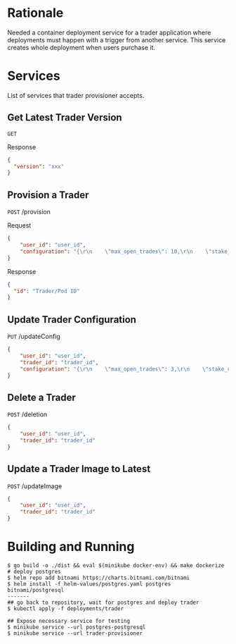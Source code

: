 # Rationale
Needed a container deployment service for a trader application where deployments must happen with a trigger from another service. This service creates whole deployment when users purchase it. 

# Services
List of services that trader provisioner accepts.
## Get Latest Trader Version
```GET```

Response
```json
{
  "version": "xxx"
}
```


## Provision a Trader 
```POST``` /provision

Request
```json
{
	"user_id": "user_id",
	"configuration": "{\r\n    \"max_open_trades\": 10,\r\n    \"stake_currency\": \"USDT\",\r\n    \"stake_amount\": \"unlimited\",\r\n    \"tradable_balance_ratio\": 0.99,\r\n    \"fiat_display_currency\": \"USD\",\r\n    \"timeframe\": \"1h\",\r\n    \"dry_run\": true,\r\n    \"cancel_open_orders_on_exit\": true,\r\n    \"unfilledtimeout\": {\r\n        \"buy\": 10,\r\n        \"sell\": 30\r\n    },\r\n    \"bid_strategy\": {\r\n        \"ask_last_balance\": 0.0,\r\n        \"use_order_book\": false,\r\n        \"order_book_top\": 1,\r\n        \"check_depth_of_market\": {\r\n            \"enabled\": false,\r\n            \"bids_to_ask_delta\": 1\r\n        }\r\n    },\r\n    \"ask_strategy\": {\r\n        \"use_order_book\": false,\r\n        \"order_book_min\": 1,\r\n        \"order_book_max\": 1,\r\n        \"use_sell_signal\": true,\r\n        \"sell_profit_only\": false,\r\n        \"ignore_roi_if_buy_signal\": false\r\n    },\r\n    \"exchange\": {\r\n        \"name\": \"binance\",\r\n        \"key\": \"MUEI9XWUexwPHR6zWu3o3VLZ0sY2eQ021BEXGBz2t5f77OX5XlwbONpSP2trQeKi\",\r\n        \"secret\": \"h2b0o7EMwf3qHFHEtTFPXkqHCF9BkCGKSil1qx4oUHL1alwVWejilCSTUkABWnRd\",\r\n        \"ccxt_config\": {\"enableRateLimit\": true},\r\n        \"ccxt_async_config\": {\r\n            \"enableRateLimit\": true,\r\n            \"rateLimit\": 200\r\n        },\r\n        \"pair_whitelist\": [\r\n            \"BTC\/USDT\",\r\n            \"1INCH\/USDT\",\r\n            \"AAVE\/USDT\",\r\n            \"ACM\/USDT\",\r\n            \"ADA\/USDT\",\r\n            \"AION\/USDT\",\r\n            \"AKRO\/USDT\",\r\n            \"ALGO\/USDT\",\r\n            \"ALICE\/USDT\",\r\n            \"ALPHA\/USDT\",\r\n            \"ANKR\/USDT\",\r\n            \"ANT\/USDT\",\r\n            \"ARDR\/USDT\",\r\n            \"ARPA\/USDT\",\r\n            \"ASR\/USDT\",\r\n            \"ATM\/USDT\",\r\n            \"ATOM\/USDT\",\r\n            \"AUDIO\/USDT\",\r\n            \"AUD\/USDT\",\r\n            \"AUTO\/USDT\",\r\n            \"AVA\/USDT\",\r\n            \"AVAX\/USDT\",\r\n            \"AXS\/USDT\",\r\n            \"BADGER\/USDT\",\r\n            \"BAL\/USDT\",\r\n            \"BAND\/USDT\",\r\n            \"BAT\/USDT\",\r\n            \"BCH\/USDT\",\r\n            \"BEAM\/USDT\",\r\n            \"BEL\/USDT\",\r\n            \"BLZ\/USDT\",\r\n            \"BNT\/USDT\",\r\n            \"BTCST\/USDT\",\r\n            \"BTT\/USDT\",\r\n            \"BUSD\/USDT\",\r\n            \"BZRX\/USDT\",\r\n            \"CAKE\/USDT\",\r\n            \"CELO\/USDT\",\r\n            \"CELR\/USDT\",\r\n            \"CFX\/USDT\",\r\n            \"CHR\/USDT\",\r\n            \"CHZ\/USDT\",\r\n            \"CKB\/USDT\",\r\n            \"COCOS\/USDT\",\r\n            \"COMP\/USDT\",\r\n            \"COS\/USDT\",\r\n            \"COTI\/USDT\",\r\n            \"CRV\/USDT\",\r\n            \"CTK\/USDT\",\r\n            \"CTSI\/USDT\",\r\n            \"CTXC\/USDT\",\r\n            \"CVC\/USDT\",\r\n            \"DASH\/USDT\",\r\n            \"DATA\/USDT\",\r\n            \"DCR\/USDT\",\r\n            \"DEGO\/USDT\",\r\n            \"DENT\/USDT\",\r\n            \"DGB\/USDT\",\r\n            \"DIA\/USDT\",\r\n            \"DNT\/USDT\",\r\n            \"DOCK\/USDT\",\r\n            \"DODO\/USDT\",\r\n            \"DOGE\/USDT\",\r\n            \"DOT\/USDT\",\r\n            \"DREP\/USDT\",\r\n            \"DUSK\/USDT\",\r\n            \"EGLD\/USDT\",\r\n            \"ENJ\/USDT\",\r\n            \"EOS\/USDT\",\r\n            \"EPS\/USDT\",\r\n            \"ETC\/USDT\",\r\n            \"EUR\/USDT\",\r\n            \"FET\/USDT\",\r\n            \"FIL\/USDT\",\r\n            \"FIO\/USDT\",\r\n            \"FIRO\/USDT\",\r\n            \"FIS\/USDT\",\r\n            \"FLM\/USDT\",\r\n            \"FTM\/USDT\",\r\n            \"FTT\/USDT\",\r\n            \"FUN\/USDT\",\r\n            \"GBP\/USDT\",\r\n            \"GRT\/USDT\",\r\n            \"GTO\/USDT\",\r\n            \"GXS\/USDT\",\r\n            \"HARD\/USDT\",\r\n            \"HBAR\/USDT\",\r\n            \"HIVE\/USDT\",\r\n            \"HNT\/USDT\",\r\n            \"HOT\/USDT\",\r\n            \"ICX\/USDT\",\r\n            \"INJ\/USDT\",\r\n            \"IOST\/USDT\",\r\n            \"IOTA\/USDT\",\r\n            \"IOTX\/USDT\",\r\n            \"IRIS\/USDT\",\r\n            \"JST\/USDT\",\r\n            \"JUV\/USDT\",\r\n            \"KAVA\/USDT\",\r\n            \"KEY\/USDT\",\r\n            \"KMD\/USDT\",\r\n            \"KNC\/USDT\",\r\n            \"KSM\/USDT\",\r\n            \"LINA\/USDT\",\r\n            \"LINK\/USDT\",\r\n            \"LIT\/USDT\",\r\n            \"LRC\/USDT\",\r\n            \"LSK\/USDT\",\r\n            \"LTC\/USDT\",\r\n            \"LTO\/USDT\",\r\n            \"LUNA\/USDT\",\r\n            \"MANA\/USDT\",\r\n            \"MATIC\/USDT\",\r\n            \"MBL\/USDT\",\r\n            \"MDT\/USDT\",\r\n            \"MFT\/USDT\",\r\n            \"MITH\/USDT\",\r\n            \"MKR\/USDT\",\r\n            \"MTL\/USDT\",\r\n            \"NANO\/USDT\",\r\n            \"NBS\/USDT\",\r\n            \"NEAR\/USDT\",\r\n            \"NEO\/USDT\",\r\n            \"NMR\/USDT\",\r\n            \"NULS\/USDT\",\r\n            \"OCEAN\/USDT\",\r\n            \"OGN\/USDT\",\r\n            \"OG\/USDT\",\r\n            \"OMG\/USDT\",\r\n            \"OM\/USDT\",\r\n            \"ONE\/USDT\",\r\n            \"ONG\/USDT\",\r\n            \"ONT\/USDT\",\r\n            \"ORN\/USDT\",\r\n            \"OXT\/USDT\",\r\n            \"PAXG\/USDT\",\r\n            \"PAX\/USDT\",\r\n            \"PERL\/USDT\",\r\n            \"PERP\/USDT\",\r\n            \"PNT\/USDT\",\r\n            \"POND\/USDT\",\r\n            \"PSG\/USDT\",\r\n            \"PUNDIX\/USDT\",\r\n            \"QTUM\/USDT\",\r\n            \"RAMP\/USDT\",\r\n            \"REEF\/USDT\",\r\n            \"REP\/USDT\",\r\n            \"RIF\/USDT\",\r\n            \"RLC\/USDT\",\r\n            \"ROSE\/USDT\",\r\n            \"RSR\/USDT\",\r\n            \"RUNE\/USDT\",\r\n            \"RVN\/USDT\",\r\n            \"SAND\/USDT\",\r\n            \"SC\/USDT\",\r\n            \"SFP\/USDT\",\r\n            \"SKL\/USDT\",\r\n            \"SNX\/USDT\",\r\n            \"SOL\/USDT\",\r\n            \"SRM\/USDT\",\r\n            \"STMX\/USDT\",\r\n            \"STORJ\/USDT\",\r\n            \"STPT\/USDT\",\r\n            \"STRAX\/USDT\",\r\n            \"STX\/USDT\",\r\n            \"SUN\/USDT\",\r\n            \"SUPER\/USDT\",\r\n            \"SUSD\/USDT\",\r\n            \"SUSHI\/USDT\",\r\n            \"SXP\/USDT\",\r\n            \"TCT\/USDT\",\r\n            \"TFUEL\/USDT\",\r\n            \"THETA\/USDT\",\r\n            \"TKO\/USDT\",\r\n            \"TOMO\/USDT\",\r\n            \"TRB\/USDT\",\r\n            \"TROY\/USDT\",\r\n            \"TRU\/USDT\",\r\n            \"TRX\/USDT\",\r\n            \"TUSD\/USDT\",\r\n            \"TWT\/USDT\",\r\n            \"UMA\/USDT\",\r\n            \"UNFI\/USDT\",\r\n            \"UNI\/USDT\",\r\n            \"USDC\/USDT\",\r\n            \"UTK\/USDT\",\r\n            \"VET\/USDT\",\r\n            \"VITE\/USDT\",\r\n            \"VTHO\/USDT\",\r\n            \"WAN\/USDT\",\r\n            \"WAVES\/USDT\",\r\n            \"WING\/USDT\",\r\n            \"WIN\/USDT\",\r\n            \"WNXM\/USDT\",\r\n            \"WRX\/USDT\",\r\n            \"WTC\/USDT\",\r\n            \"XEM\/USDT\",\r\n            \"XLM\/USDT\",\r\n            \"XMR\/USDT\",\r\n            \"XRP\/USDT\",\r\n            \"XTZ\/USDT\",\r\n            \"XVS\/USDT\",\r\n            \"YFII\/USDT\",\r\n            \"YFI\/USDT\",\r\n            \"ZEC\/USDT\",\r\n            \"ZEN\/USDT\",\r\n            \"ZIL\/USDT\",\r\n            \"ZRX\/USDT\",\r\n            \"BNB\/USDT\",\r\n            \"ETH\/USDT\",\r\n            \"REN\/USDT\",\r\n            \"NKN\/USDT\",\r\n            \"BTS\/USDT\"\r\n        ],\r\n        \"pair_blacklist\": [\r\n            \"BNB\/BTC\"\r\n        ]\r\n    },\r\n    \"pairlists\": [\r\n        {\"method\": \"StaticPairList\"}\r\n    ],\r\n    \"edge\": {\r\n        \"enabled\": false,\r\n        \"process_throttle_secs\": 3600,\r\n        \"calculate_since_number_of_days\": 7,\r\n        \"allowed_risk\": 0.01,\r\n        \"stoploss_range_min\": -0.0001,\r\n        \"stoploss_range_max\": -0.1,\r\n        \"stoploss_range_step\": -0.0001,\r\n        \"minimum_winrate\": 0.60,\r\n        \"minimum_expectancy\": 0.20,\r\n        \"min_trade_number\": 10,\r\n        \"max_trade_duration_minute\": 1440,\r\n        \"remove_pumps\": false\r\n    },\r\n    \"telegram\": {\r\n        \"enabled\": false,\r\n        \"token\": \"1777355043:AAFV61iE0FgXEkyZEbOdEYfsjldGI3cFehE\",\r\n        \"chat_id\": \"1574109528\"\r\n    },\r\n    \"api_server\": {\r\n        \"enabled\": true,\r\n        \"listen_ip_address\": \"0.0.0.0\",\r\n        \"listen_port\": 8080,\r\n        \"verbosity\": \"error\",\r\n        \"jwt_secret_key\": \"somethingrandom\",\r\n        \"CORS_origins\": [],\r\n        \"username\": \"freqtrader\",\r\n        \"password\": \"SuperSecurePassword\"\r\n    },\r\n    \"bot_name\": \"turantrade_bot\",\r\n    \"initial_state\": \"running\",\r\n    \"forcebuy_enable\": false,\r\n    \"internals\": {\r\n        \"process_throttle_secs\": 5\r\n    },\r\n    \"strategy\": \"PortfolioStrategy\"\r\n}"
}
```
Response
```json
{
  "id": "Trader/Pod ID"
}
```

## Update Trader Configuration

```PUT``` /updateConfig
```json
{
	"user_id": "user_id",
	"trader_id": "trader_id",
	"configuration": "{\r\n    \"max_open_trades\": 3,\r\n    \"stake_currency\": \"USDT\",\r\n    \"stake_amount\": \"unlimited\",\r\n    \"tradable_balance_ratio\": 0.99,\r\n    \"fiat_display_currency\": \"USD\",\r\n    \"timeframe\": \"1h\",\r\n    \"dry_run\": true,\r\n    \"cancel_open_orders_on_exit\": false,\r\n    \"unfilledtimeout\": {\r\n        \"buy\": 10,\r\n        \"sell\": 30\r\n    },\r\n    \"bid_strategy\": {\r\n        \"ask_last_balance\": 0.0,\r\n        \"use_order_book\": false,\r\n        \"order_book_top\": 1,\r\n        \"check_depth_of_market\": {\r\n            \"enabled\": false,\r\n            \"bids_to_ask_delta\": 1\r\n        }\r\n    },\r\n    \"ask_strategy\": {\r\n        \"use_order_book\": false,\r\n        \"order_book_min\": 1,\r\n        \"order_book_max\": 1,\r\n        \"use_sell_signal\": true,\r\n        \"sell_profit_only\": false,\r\n        \"ignore_roi_if_buy_signal\": false\r\n    },\r\n    \"exchange\": {\r\n        \"name\": \"binance\",\r\n        \"key\": \"MUEI9XWUexwPHR6zWu3o3VLZ0sY2eQ021BEXGBz2t5f77OX5XlwbONpSP2trQeKi\",\r\n        \"secret\": \"h2b0o7EMwf3qHFHEtTFPXkqHCF9BkCGKSil1qx4oUHL1alwVWejilCSTUkABWnRd\",\r\n        \"ccxt_config\": {\"enableRateLimit\": true},\r\n        \"ccxt_async_config\": {\r\n            \"enableRateLimit\": true,\r\n            \"rateLimit\": 200\r\n        },\r\n        \"pair_whitelist\": [\r\n            \"BTC\/USDT\",\r\n            \"1INCH\/USDT\",\r\n            \"AAVE\/USDT\",\r\n            \"ACM\/USDT\",\r\n            \"ADA\/USDT\",\r\n            \"AION\/USDT\",\r\n            \"AKRO\/USDT\",\r\n            \"ALGO\/USDT\",\r\n            \"ALICE\/USDT\",\r\n            \"ALPHA\/USDT\",\r\n            \"ANKR\/USDT\",\r\n            \"ANT\/USDT\",\r\n            \"ARDR\/USDT\",\r\n            \"ARPA\/USDT\",\r\n            \"ASR\/USDT\",\r\n            \"ATM\/USDT\",\r\n            \"ATOM\/USDT\",\r\n            \"AUDIO\/USDT\",\r\n            \"AUD\/USDT\",\r\n            \"AUTO\/USDT\",\r\n            \"AVA\/USDT\",\r\n            \"AVAX\/USDT\",\r\n            \"AXS\/USDT\",\r\n            \"BADGER\/USDT\",\r\n            \"BAL\/USDT\",\r\n            \"BAND\/USDT\",\r\n            \"BAT\/USDT\",\r\n            \"BCH\/USDT\",\r\n            \"BEAM\/USDT\",\r\n            \"BEL\/USDT\",\r\n            \"BLZ\/USDT\",\r\n            \"BNT\/USDT\",\r\n            \"BTCST\/USDT\",\r\n            \"BTT\/USDT\",\r\n            \"BUSD\/USDT\",\r\n            \"BZRX\/USDT\",\r\n            \"CAKE\/USDT\",\r\n            \"CELO\/USDT\",\r\n            \"CELR\/USDT\",\r\n            \"CFX\/USDT\",\r\n            \"CHR\/USDT\",\r\n            \"CHZ\/USDT\",\r\n            \"CKB\/USDT\",\r\n            \"COCOS\/USDT\",\r\n            \"COMP\/USDT\",\r\n            \"COS\/USDT\",\r\n            \"COTI\/USDT\",\r\n            \"CRV\/USDT\",\r\n            \"CTK\/USDT\",\r\n            \"CTSI\/USDT\",\r\n            \"CTXC\/USDT\",\r\n            \"CVC\/USDT\",\r\n            \"DASH\/USDT\",\r\n            \"DATA\/USDT\",\r\n            \"DCR\/USDT\",\r\n            \"DEGO\/USDT\",\r\n            \"DENT\/USDT\",\r\n            \"DGB\/USDT\",\r\n            \"DIA\/USDT\",\r\n            \"DNT\/USDT\",\r\n            \"DOCK\/USDT\",\r\n            \"DODO\/USDT\",\r\n            \"DOGE\/USDT\",\r\n            \"DOT\/USDT\",\r\n            \"DREP\/USDT\",\r\n            \"DUSK\/USDT\",\r\n            \"EGLD\/USDT\",\r\n            \"ENJ\/USDT\",\r\n            \"EOS\/USDT\",\r\n            \"EPS\/USDT\",\r\n            \"ETC\/USDT\",\r\n            \"EUR\/USDT\",\r\n            \"FET\/USDT\",\r\n            \"FIL\/USDT\",\r\n            \"FIO\/USDT\",\r\n            \"FIRO\/USDT\",\r\n            \"FIS\/USDT\",\r\n            \"FLM\/USDT\",\r\n            \"FTM\/USDT\",\r\n            \"FTT\/USDT\",\r\n            \"FUN\/USDT\",\r\n            \"GBP\/USDT\",\r\n            \"GRT\/USDT\",\r\n            \"GTO\/USDT\",\r\n            \"GXS\/USDT\",\r\n            \"HARD\/USDT\",\r\n            \"HBAR\/USDT\",\r\n            \"HIVE\/USDT\",\r\n            \"HNT\/USDT\",\r\n            \"HOT\/USDT\",\r\n            \"ICX\/USDT\",\r\n            \"INJ\/USDT\",\r\n            \"IOST\/USDT\",\r\n            \"IOTA\/USDT\",\r\n            \"IOTX\/USDT\",\r\n            \"IRIS\/USDT\",\r\n            \"JST\/USDT\",\r\n            \"JUV\/USDT\",\r\n            \"KAVA\/USDT\",\r\n            \"KEY\/USDT\",\r\n            \"KMD\/USDT\",\r\n            \"KNC\/USDT\",\r\n            \"KSM\/USDT\",\r\n            \"LINA\/USDT\",\r\n            \"LINK\/USDT\",\r\n            \"LIT\/USDT\",\r\n            \"LRC\/USDT\",\r\n            \"LSK\/USDT\",\r\n            \"LTC\/USDT\",\r\n            \"LTO\/USDT\",\r\n            \"LUNA\/USDT\",\r\n            \"MANA\/USDT\",\r\n            \"MATIC\/USDT\",\r\n            \"MBL\/USDT\",\r\n            \"MDT\/USDT\",\r\n            \"MFT\/USDT\",\r\n            \"MITH\/USDT\",\r\n            \"MKR\/USDT\",\r\n            \"MTL\/USDT\",\r\n            \"NANO\/USDT\",\r\n            \"NBS\/USDT\",\r\n            \"NEAR\/USDT\",\r\n            \"NEO\/USDT\",\r\n            \"NMR\/USDT\",\r\n            \"NULS\/USDT\",\r\n            \"OCEAN\/USDT\",\r\n            \"OGN\/USDT\",\r\n            \"OG\/USDT\",\r\n            \"OMG\/USDT\",\r\n            \"OM\/USDT\",\r\n            \"ONE\/USDT\",\r\n            \"ONG\/USDT\",\r\n            \"ONT\/USDT\",\r\n            \"ORN\/USDT\",\r\n            \"OXT\/USDT\",\r\n            \"PAXG\/USDT\",\r\n            \"PAX\/USDT\",\r\n            \"PERL\/USDT\",\r\n            \"PERP\/USDT\",\r\n            \"PNT\/USDT\",\r\n            \"POND\/USDT\",\r\n            \"PSG\/USDT\",\r\n            \"PUNDIX\/USDT\",\r\n            \"QTUM\/USDT\",\r\n            \"RAMP\/USDT\",\r\n            \"REEF\/USDT\",\r\n            \"REP\/USDT\",\r\n            \"RIF\/USDT\",\r\n            \"RLC\/USDT\",\r\n            \"ROSE\/USDT\",\r\n            \"RSR\/USDT\",\r\n            \"RUNE\/USDT\",\r\n            \"RVN\/USDT\",\r\n            \"SAND\/USDT\",\r\n            \"SC\/USDT\",\r\n            \"SFP\/USDT\",\r\n            \"SKL\/USDT\",\r\n            \"SNX\/USDT\",\r\n            \"SOL\/USDT\",\r\n            \"SRM\/USDT\",\r\n            \"STMX\/USDT\",\r\n            \"STORJ\/USDT\",\r\n            \"STPT\/USDT\",\r\n            \"STRAX\/USDT\",\r\n            \"STX\/USDT\",\r\n            \"SUN\/USDT\",\r\n            \"SUPER\/USDT\",\r\n            \"SUSD\/USDT\",\r\n            \"SUSHI\/USDT\",\r\n            \"SXP\/USDT\",\r\n            \"TCT\/USDT\",\r\n            \"TFUEL\/USDT\",\r\n            \"THETA\/USDT\",\r\n            \"TKO\/USDT\",\r\n            \"TOMO\/USDT\",\r\n            \"TRB\/USDT\",\r\n            \"TROY\/USDT\",\r\n            \"TRU\/USDT\",\r\n            \"TRX\/USDT\",\r\n            \"TUSD\/USDT\",\r\n            \"TWT\/USDT\",\r\n            \"UMA\/USDT\",\r\n            \"UNFI\/USDT\",\r\n            \"UNI\/USDT\",\r\n            \"USDC\/USDT\",\r\n            \"UTK\/USDT\",\r\n            \"VET\/USDT\",\r\n            \"VITE\/USDT\",\r\n            \"VTHO\/USDT\",\r\n            \"WAN\/USDT\",\r\n            \"WAVES\/USDT\",\r\n            \"WING\/USDT\",\r\n            \"WIN\/USDT\",\r\n            \"WNXM\/USDT\",\r\n            \"WRX\/USDT\",\r\n            \"WTC\/USDT\",\r\n            \"XEM\/USDT\",\r\n            \"XLM\/USDT\",\r\n            \"XMR\/USDT\",\r\n            \"XRP\/USDT\",\r\n            \"XTZ\/USDT\",\r\n            \"XVS\/USDT\",\r\n            \"YFII\/USDT\",\r\n            \"YFI\/USDT\",\r\n            \"ZEC\/USDT\",\r\n            \"ZEN\/USDT\",\r\n            \"ZIL\/USDT\",\r\n            \"ZRX\/USDT\",\r\n            \"BNB\/USDT\",\r\n            \"ETH\/USDT\",\r\n            \"REN\/USDT\",\r\n            \"NKN\/USDT\",\r\n            \"BTS\/USDT\"\r\n        ],\r\n        \"pair_blacklist\": [\r\n            \"BNB\/BTC\"\r\n        ]\r\n    },\r\n    \"pairlists\": [\r\n        {\"method\": \"StaticPairList\"}\r\n    ],\r\n    \"edge\": {\r\n        \"enabled\": false,\r\n        \"process_throttle_secs\": 3600,\r\n        \"calculate_since_number_of_days\": 7,\r\n        \"allowed_risk\": 0.01,\r\n        \"stoploss_range_min\": -0.0001,\r\n        \"stoploss_range_max\": -0.1,\r\n        \"stoploss_range_step\": -0.0001,\r\n        \"minimum_winrate\": 0.60,\r\n        \"minimum_expectancy\": 0.20,\r\n        \"min_trade_number\": 10,\r\n        \"max_trade_duration_minute\": 1440,\r\n        \"remove_pumps\": false\r\n    },\r\n    \"telegram\": {\r\n        \"enabled\": false,\r\n        \"token\": \"1777355043:AAFV61iE0FgXEkyZEbOdEYfsjldGI3cFehE\",\r\n        \"chat_id\": \"1574109528\"\r\n    },\r\n    \"api_server\": {\r\n        \"enabled\": true,\r\n        \"listen_ip_address\": \"0.0.0.0\",\r\n        \"listen_port\": 8080,\r\n        \"verbosity\": \"error\",\r\n        \"jwt_secret_key\": \"somethingrandom\",\r\n        \"CORS_origins\": [],\r\n        \"username\": \"freqtrader\",\r\n        \"password\": \"SuperSecurePassword\"\r\n    },\r\n    \"bot_name\": \"turantrade_bot\",\r\n    \"initial_state\": \"running\",\r\n    \"forcebuy_enable\": false,\r\n    \"internals\": {\r\n        \"process_throttle_secs\": 5\r\n    },\r\n    \"strategy\": \"PortfolioStrategy\"\r\n}"
}
```
## Delete a Trader
```POST``` /deletion 
```json
{
	"user_id": "user_id",
	"trader_id": "trader_id"
}
```

## Update a Trader Image to Latest
```POST``` /updateImage
```json
{
	"user_id": "user_id",
	"trader_id": "trader_id"
}
```

# Building and Running

````shell
$ go build -o ./dist && eval $(minikube docker-env) && make dockerize 
# deploy postgres
$ helm repo add bitnami https://charts.bitnami.com/bitnami
$ helm install -f helm-values/postgres.yaml postgres bitnami/postgresql
-------
## go back to repository, wait for postgres and deploy trader
$ kubectl apply -f deployments/trader

## Expose necessary service for testing
$ minikube service --url postgres-postgresql 
$ minikube service --url trader-provisioner
````



